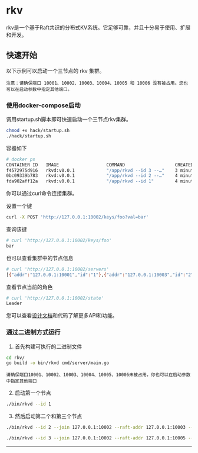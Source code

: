 # rkv
rkv是一个基于Raft共识的分布式KV系统。它足够可靠，并且十分易于使用、扩展和开发。

## 快速开始

以下示例可以启动一个三节点的 rkv 集群。

`注意：请确保端口 10001、10002、10003、10004、10005 和 10006 没有被占用。您也可以在启动参数中指定其他端口。`

### 使用docker-compose启动

调用startup.sh脚本即可快速启动一个三节点rkv集群。
```bash
chmod +x hack/startup.sh
./hack/startup.sh
```
容器如下
```bash
# docker ps
CONTAINER ID   IMAGE                  COMMAND                   CREATED         STATUS                          PORTS                                  NAMES
f4572975d916   rkvd:v0.0.1            "/app/rkvd --id 3 --…"    3 minutes ago   Up 1 minutes (healthy)          0.0.0.0:10005-10006->10005-10006/tcp   rkvd-node3
0bc09339b783   rkvd:v0.0.1            "/app/rkvd --id 2 --…"    4 minutes ago   Up 2 minutes (healthy)          0.0.0.0:10003-10004->10003-10004/tcp   rkvd-node2
fda902aff12a   rkvd:v0.0.1            "/app/rkvd --id 1"        4 minutes ago   Up 3 minutes (healthy)          0.0.0.0:10001-10002->10001-10002/tcp   rkvd-node1
```
你可以通过curl命令连接集群。

设置一个键
```bash
curl -X POST 'http://127.0.0.1:10002/keys/foo?val=bar'
```

查询该键
```bash
# curl 'http://127.0.0.1:10002/keys/foo'
bar
```

也可以查看集群中的节点信息

```bash
# curl 'http://127.0.0.1:10002/servers'
[{"addr":"127.0.0.1:10001","id":"1"},{"addr":"127.0.0.1:10003","id":"2"},{"addr":"127.0.0.1:10005","id":"3"}]
```

查看节点当前的角色
```bash
# curl 'http://127.0.0.1:10002/state'
Leader
```

您可以查看[设计文档]()和代码了解更多API和功能。

### 通过二进制方式运行
1. 首先构建可执行的二进制文件

```bash
cd rkv/
go build -o bin/rkvd cmd/server/main.go
```

`请确保端口10001、10002、10003、10004、10005、10006未被占用，你也可以在启动参数中指定其他端口`

2. 启动第一个节点
```bash
./bin/rkvd --id 1
```
3. 然后启动第二个和第三个节点
```bash
./bin/rkvd --id 2 --join 127.0.0.1:10002 --raft-addr 127.0.0.1:10003 --server-addr 127.0.0.1:10004 --data-dir /tmp/rkv2/
```

```bash
./bin/rkvd --id 3 --join 127.0.0.1:10002 --raft-addr 127.0.0.1:10005 --server-addr 127.0.0.1:10006 --data-dir /tmp/rkv3/
```
---